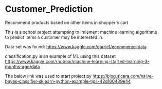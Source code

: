 # Customer_Prediction
Recommend products based on other items in shopper's cart

This is a school project attempting to imlement machine learning algorithms to predict
items a customer may be interested in.

Data set was found:
https://www.kaggle.com/carrie1/ecommerce-data

classification.py is an example of ML using this dataset
https://www.kaggle.com/rhobear/machine-learning-started-learning-3-months-ago/data

The below link was used to start project.py
https://blog.sicara.com/naive-bayes-classifier-sklearn-python-example-tips-42d100429e44

